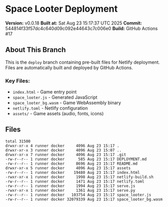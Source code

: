 # Space Looter Deployment

**Version:** v0.0.18
**Built at:** Sat Aug 23 15:17:37 UTC 2025
**Commit:** 544814f33f57dc4c640d09c092e44643c7c006e0
**Build:** GitHub Actions #17

## About This Branch

This is the `deploy` branch containing pre-built files for Netlify deployment.
Files are automatically built and deployed by GitHub Actions.

### Key Files:
- `index.html` - Game entry point
- `space_looter.js` - Generated JavaScript
- `space_looter_bg.wasm` - Game WebAssembly binary
- `netlify.toml` - Netlify configuration
- `assets/` - Game assets (audio, fonts, icons)

## Files
```
total 31500
drwxr-xr-x 4 runner docker     4096 Aug 23 15:17 .
drwxr-xr-x 3 runner docker     4096 Aug 23 15:07 ..
drwxr-xr-x 7 runner docker     4096 Aug 23 15:17 .git
-rw-r--r-- 1 runner docker      585 Aug 23 15:17 DEPLOYMENT.md
-rw-r--r-- 1 runner docker     8696 Aug 23 15:17 README.md
drwxr-xr-x 5 runner docker     4096 Aug 23 15:17 assets
-rw-r--r-- 1 runner docker    19480 Aug 23 15:17 index.html
-rwxr-xr-x 1 runner docker     1998 Aug 23 15:17 netlify-build.sh
-rw-r--r-- 1 runner docker     1471 Aug 23 15:17 netlify.toml
-rw-r--r-- 1 runner docker     1994 Aug 23 15:17 serve.js
-rwxr-xr-x 1 runner docker     1361 Aug 23 15:17 serve.py
-rw-r--r-- 1 runner docker   103754 Aug 23 15:17 space_looter.js
-rw-r--r-- 1 runner docker 32079339 Aug 23 15:17 space_looter_bg.wasm
```
